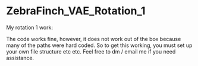 # ZebraFinch_VAE_Rotation_1

My rotation 1 work:

The code works fine, however, it does not work out of the box because many of the paths were hard coded. So to get this working, you must set up your own file structure etc etc. Feel free to dm / email me if you need assistance. 

